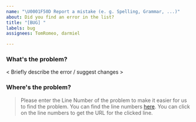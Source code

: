 ```yaml
---
name: "\U0001F50D Report a mistake (e. g. Spelling, Grammar, ...)"
about: Did you find an error in the list?
title: "[BUG] "
labels: bug
assignees: TomRomeo, darmiel

---
```


### What's the problem?

< Briefly describe the error / suggest changes >

### Where's the problem?

> Please enter the Line Number of the problem to make it easier for us to find the problem. 
> You can find the line numbers [here](https://github.com/awesome-jellyfin/awesome-jellyfin/blob/main/README.md?plain=1). You can click on the line numbers to get the URL for the clicked line.

<!-- Thank you so much for your help to make this list even better! 💖 -->
